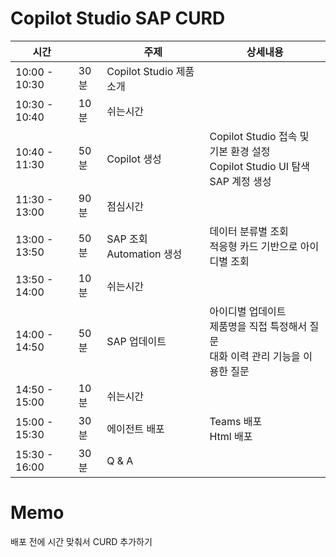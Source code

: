 # Copilot Studio SAP CURD

|시간||주제|상세내용|
|---|---|---|---|
|10:00 - 10:30|30분|Copilot Studio 제품 소개| |
|10:30 - 10:40|10분|쉬는시간| |
|10:40 - 11:30|50분|Copilot 생성 | Copilot Studio 접속 및 기본 환경 설정 </br>Copilot Studio UI 탐색 </br>SAP 계정 생성|
|11:30 - 13:00|90분|점심시간| |
|13:00 - 13:50|50분|SAP 조회 Automation 생성|데이터 분류별 조회</br>적응형 카드 기반으로 아이디별 조회|
|13:50 - 14:00|10분|쉬는시간| |
|14:00 - 14:50|50분|SAP 업데이트|아이디별 업데이트</br> 제품명을 직접 특정해서 질문</br>대화 이력 관리 기능을 이용한 질문|
|14:50 - 15:00|10분|쉬는시간| |
|15:00 - 15:30|30분|에이전트 배포|Teams 배포</br>Html 배포 |
|15:30 - 16:00|30분|Q & A| |


# Memo
배포 전에 시간 맞춰서 CURD 추가하기
